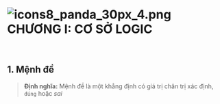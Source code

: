 # ![icons8_panda_30px_4.png](C:\Users\Taurus\AppData\Local\Temp\icons8_panda_30px_4.png) CHƯƠNG I: CƠ SỞ LOGIC

<br>

## 1. Mệnh đề

> **Định nghĩa:** Mệnh đề là một khẳng định có giá trị chân trị xác định, `đúng` hoặc $sai$

